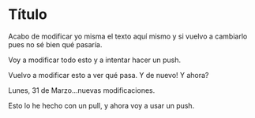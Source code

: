 # Título

Acabo de modificar yo misma el texto aquí mismo y si vuelvo a cambiarlo pues no sé bien qué pasaría. 

Voy a modificar todo esto y a intentar hacer un push.

Vuelvo a modificar esto a ver qué pasa. Y de nuevo!
Y ahora?

Lunes, 31 de Marzo...nuevas modificaciones.

Esto lo he hecho con un pull, y ahora voy a usar un push.